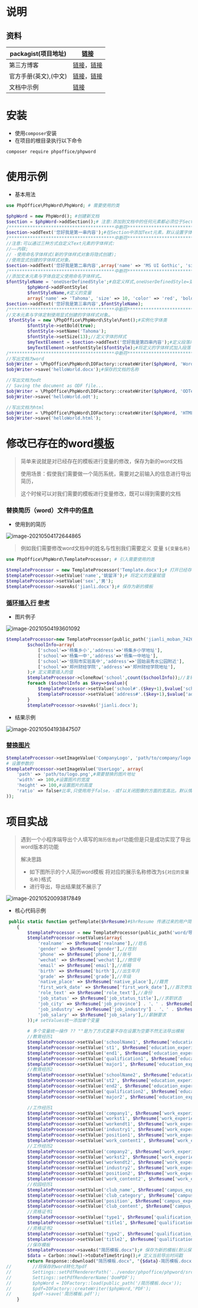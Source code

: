 # 说明



## 资料

| packagist(项目地址)   | [链接](https://packagist.org/packages/phpoffice/phpword)     |
| --------------------- | ------------------------------------------------------------ |
| 第三方博客            | [链接](https://segmentfault.com/a/1190000019479817?utm_source=tag-newest)，[链接](https://www.jb51.net/article/162601.htm) |
| 官方手册(英文),(中文) | [链接](https://phpword.readthedocs.io/en/latest/)，[链接](https://phpword-zh.readthedocs.io/zh_CN/latest/) |
| 文档中示例            | [链接](https://github.com/PHPOffice/PHPWord/tree/master/samples/) |

# 安装

- 使用`composer`安装
- 在项目的根目录执行以下命令

```shell
composer require phpoffice/phpword
```



# 使用示例

- 基本用法

```php
use PhpOffice\PhpWord\PhpWord; # 需要使用的类

$phpWord = new PhpWord(); #创建新文档
$section = $phpWord->addSection();# 注意:添加到文档中的任何元素都必须位于Section中,添加一个空的Section到文档
/****************************************中断符*****************************************************/
$section->addText('您好我是第一串内容');#在Section中添加Text元素，默认设置字体样式
/****************************************中断符*****************************************************/
//注意:可以通过三种方式自定义Text元素的字体样式:
//——内联;
// -使用命名字体样式(新的字体样式对象将隐式创建);
//使用显式创建的字体样式对象。
$section->addText('您好我是第二串内容',array('name' => 'MS UI Gothic', 'size' => 20));#参数1:文字 name=设置的字体名称(不知道字体的可以去word文档中查询对应的字体),参数2:size=字体的大小
/****************************************中断符*****************************************************/
//添加文本元素与字体自定义使用命名字体样式…
$fontStyleName = 'oneUserDefinedStyle';#自定义样式,oneUserDefinedStyle=变量说明文字
        $phpWord->addFontStyle(
        $fontStyleName,#定义的变量
        array('name' => 'Tahoma', 'size' => 10, 'color' => 'red', 'bold' => true));#设置的央视
$section->addText('您好我是第三串内容',$fontStyleName);
/****************************************中断符*****************************************************/
//文本元素与字体定制使用显式创建的字体样式对象…
 $fontStyle = new \PhpOffice\PhpWord\Style\Font();#实例化字体类
        $fontStyle->setBold(true);
        $fontStyle->setName('Tahoma');
        $fontStyle->setSize(13);//定义字体的样式
        $myTextElement = $section->addText('您好我是第四串内容');#定义段落内容
        $myTextElement->setFontStyle($fontStyle);#将定义的字体样式加入段落
/****************************************中断符*****************************************************/
//写出文档为word
$objWriter = \PhpOffice\PhpWord\IOFactory::createWriter($phpWord, 'Word2007');#参数1:定义的段落,参数2:需要导出的文档类型名称&版本
$objWriter->save('helloWorld.docx');#保存的文档的名称

//写出文档为odt
// Saving the document as ODF file...
$objWriter = \PhpOffice\PhpWord\IOFactory::createWriter($phpWord, 'ODText');
$objWriter->save('helloWorld.odt');

//写出文档为html
$objWriter = \PhpOffice\PhpWord\IOFactory::createWriter($phpWord, 'HTML');
$objWriter->save('helloWorld.html');
```

#  修改已存在的word[模板](https://phpword-zh.readthedocs.io/zh_CN/latest/templates-processing.html#id2)

> 简单来说就是对已经存在的模板进行变量的修改，保存为新的word文档
>
> 使用场景：假使我们需要做一个简历系统，需要对之前输入的信息进行导出简历，
>
> 这个时候可以对我们需要的模板进行变量修改，既可以得到需要的文档

### 替换简历（word）文件中的[信息](https://phpword-zh.readthedocs.io/zh_CN/latest/templates-processing.html#id2)

- 使用到的简历

![image-20210504172644865](https://yaoliuyang-blog-images.oss-cn-beijing.aliyuncs.com/blogImages/image-20210504172644865.png)

> 例如我们需要修改word文档中的姓名与性别我们需要定义 变量 `${变量名称}`

```php
use PhpOffice\PhpWord\TemplateProcessor; # 引入需要使用的类

$templateProcessor = new TemplateProcessor('Template.docx');# 打开已经存在的word模板文档
$templateProcessor->setValue('name','姚留洋');# 将定义的变量赋值
$templateProcessor->setValue('sex','男');
$templateProcessor->saveAs('jianli.docx');# 保存为新的模板
```

### [循环插入行](https://phpword-zh.readthedocs.io/zh_CN/latest/templates-processing.html#clonerow) [参考](https://github.com/PHPOffice/PHPWord/blob/master/samples/Sample_07_TemplateCloneRow.php)

- 图片例子

![image-20210504193601092](https://yaoliuyang-blog-images.oss-cn-beijing.aliyuncs.com/blogImages/image-20210504193601092.png)

```php
$templateProcessor=new TemplateProcessor(public_path('jianli_moban_742693.docx'));
        $schoolInfo=array(
            ['school'=>'杨集乡小','address'=>'杨集乡小学地址'],
            ['school'=>'杨集一中','address'=>'杨集一中地址'],
            ['school'=>'信阳市实验高中','address'=>'固始县秀水公园附近'],
            ['school'=>'郑州财经学院','address'=>'郑州财经学院地址'],
        );# 定义需要插入的值
        $templateProcessor->cloneRow('school',count($schoolInfo));//复制行 参数2 需要复制的条数
        foreach ($schoolInfo as $key=>$value){
            $templateProcessor->setValue('school#'.($key+1),$value['school']);
            $templateProcessor->setValue('address#'.($key+1),$value['address']);
        }
        $templateProcessor->saveAs('jianli.docx');
```

- 结果示例

![image-20210504193847507](https://yaoliuyang-blog-images.oss-cn-beijing.aliyuncs.com/blogImages/image-20210504193847507.png)

### [替换图片](https://phpword-zh.readthedocs.io/zh_CN/latest/templates-processing.html#setimagevalue)

```php
$templateProcessor->setImageValue('CompanyLogo', 'path/to/company/logo.png');#直接替换图片 参数1:图片变量 参数2：需要替换的图片地址
# 设置参数的
$templateProcessor->setImageValue('UserLogo', array(
    'path' => 'path/to/logo.png',#需要替换的图片地址
    'width' => 100,#设置图片的宽度
    'height' => 100,#设置图片的高度
    'ratio' => false#比率,只使用用于false，-或f以关闭图像的方面的宽高比。默认情况下，模板图像大小用作“容器”大小。
));
```

# 项目实战

> 遇到一个小程序端导出个人填写的`简历信息pdf`功能但是只是成功实现了导出word版本的功能
>
> 解决思路 
>
> * 如下图所示的个人简历word模板 将对应的展示名称修改为`${对应的变量名称}`格式
> * 进行导出，导出结果就不展示了 

![image-20210520093817849](https://yaoliuyang-blog-images.oss-cn-beijing.aliyuncs.com/blogImages/image-20210520093817849.png)

- 核心代码示例

```php
 public static function getTemplate($hrResume)#$hrResume 传递过来的用户简历的全部参数
    {
        $templateProcessor = new TemplateProcessor(public_path('word/导出简历模板.docx'));#(加载定义变量的word模板)
        $templateProcessor->setValues(array(
            'realname' => $hrResume['realname'],//姓名
            'gender' => $hrResume['gender'],//性别
            'phone' => $hrResume['phone'],//账号
            'wechat' => $hrResume['wechat'],//微信号
            'email' => $hrResume['email'],//邮箱
            'birth' => $hrResume['birth'],//出生年月
            'grade' => $hrResume['grade'],//年级
            'native_place' => $hrResume['native_place'],//籍贯
            'first_work_date' => $hrResume['first_work_date'],//首次参加工作时间
            'role_text' => $hrResume['role_text'],//身份
            'job_status' => $hrResume['job_status_title'],//求职状态
            'job_city' => $hrResume['job_province'] . '、' . $hrResume['job_city'],//求职省份、求职城市
            'job_industry' => $hrResume['job_industry'] . '、' . $hrResume['job_sub_industry'],//岗位意向:一级、二级
            'job_salary' => $hrResume['job_salary'],//薪酬要求
        ));# setValues统一添加单个变量
     
        # 多个变量统一操作 ?? ""是为了方式变量不存在设置为空要不然无法导出模板
        //教育经历1
        $templateProcessor->setValue('schoolName1', $hrResume['education_experience'][0]['school_name'] ?? "");
        $templateProcessor->setValue('st1', $hrResume['education_experience'][0]['start_date'] ?? "");
        $templateProcessor->setValue('end1', $hrResume['education_experience'][0]['end_date'] ?? "");
        $templateProcessor->setValue('qualification1', $hrResume['education_experience'][0]['qualification'] ?? "");
        $templateProcessor->setValue('major1', $hrResume['education_experience'][0]['major_name'] ?? "");
        //教育经历2
        $templateProcessor->setValue('schoolName2', $hrResume['education_experience'][1]['school_name'] ?? "");
        $templateProcessor->setValue('st2', $hrResume['education_experience'][1]['start_date'] ?? "");
        $templateProcessor->setValue('end2', $hrResume['education_experience'][1]['end_date'] ?? "");
        $templateProcessor->setValue('qualification2', $hrResume['education_experience'][1]['qualification'] ?? "");
        $templateProcessor->setValue('major2', $hrResume['education_experience'][1]['major_name'] ?? "");

        //工作经历1
        $templateProcessor->setValue('company1', $hrResume['work_experience'][0]['company'] ?? "");//公司名称
        $templateProcessor->setValue('workst1', $hrResume['work_experience'][0]['start_date'] ?? "");//起始日期年月
        $templateProcessor->setValue('workendt1', $hrResume['work_experience'][0]['end_date'] ?? "");//截止日期年月
        $templateProcessor->setValue('industry1', $hrResume['work_experience'][0]['industry'] ?? "");//行业
        $templateProcessor->setValue('position1', $hrResume['work_experience'][0]['position'] ?? "");//职位,职务
        $templateProcessor->setValue('work_content1', $hrResume['work_experience'][0]['work_content'] ?? "");//详细内容
        //工作经历2
        $templateProcessor->setValue('company2', $hrResume['work_experience'][1]['company'] ?? "");//公司名称
        $templateProcessor->setValue('workst2', $hrResume['work_experience'][1]['start_date'] ?? "");//起始日期年月
        $templateProcessor->setValue('workendt2', $hrResume['work_experience'][1]['end_date'] ?? "");//截止日期年月
        $templateProcessor->setValue('industry2', $hrResume['work_experience'][1]['industry'] ?? "");//行业
        $templateProcessor->setValue('position2', $hrResume['work_experience'][1]['position'] ?? "");//职位,职务
        $templateProcessor->setValue('work_content2', $hrResume['work_experience'][1]['work_content'] ?? "");//详细内容
        //校园经历1
        $templateProcessor->setValue('club_name', $hrResume['campus_experience'][0]['club_name'] ?? "");//社团名称
        $templateProcessor->setValue('club_category', $hrResume['campus_experience'][0]['club_category'] ?? "");//社团分类
        $templateProcessor->setValue('position', $hrResume['campus_experience'][0]['position'] ?? "");//职位,职务
        $templateProcessor->setValue('club_content', $hrResume['campus_experience'][0]['club_content'] ?? "");//详细描述
        //资格证书1
        $templateProcessor->setValue('type1', $hrResume['qualification_certificate'][0]['type'] ?? "");//证书类型
        $templateProcessor->setValue('title1', $hrResume['qualification_certificate'][0]['title'] ?? "");//证书名称
        //资格证书2
        $templateProcessor->setValue('type2', $hrResume['qualification_certificate'][1]['type'] ?? "");//证书类型
        $templateProcessor->setValue('title2', $hrResume['qualification_certificate'][1]['title'] ?? "");//证书名称
        //保存模板
        $templateProcessor->saveAs("简历模板.docx");# 保存为新的模板(默认保存到public目录下)
        $data = Carbon::now()->toDateTimeString();# 定义当前导出时间戳
        return Response::download("简历模板.docx", "{$data}-简历模板.docx"); # 参数1:模板路径, 参数2:重命名为新的模板
//        //将保存的word转化为pdf
//        Settings::setPdfRendererPath('../vendor/phpoffice/phpword/src/PhpWord/Writer/PDF/DomPDF.php');
//        Settings::setPdfRendererName('DomPDF');
//        $phpWord = IOFactory::load(public_path('/简历模板.docx'));
//        $pdf=IOFactory::createWriter($phpWord,'PDF');
//        $pdf->save('简历模板.pdf');
    }
```

